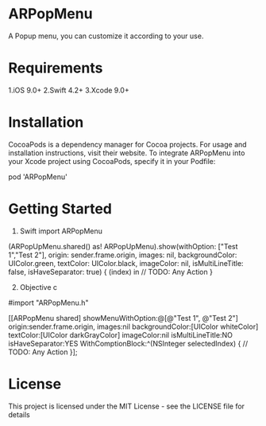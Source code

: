 # ARPopMenu


A Popup menu, you can customize it according to your use.

# Requirements

1.iOS 9.0+
2.Swift 4.2+
3.Xcode 9.0+

# Installation

CocoaPods is a dependency manager for Cocoa projects. For usage and installation instructions, visit their website. To integrate ARPopMenu into your Xcode project using CocoaPods, specify it in your Podfile:

pod 'ARPopMenu'


# Getting Started

1. Swift
import ARPopMenu

(ARPopUpMenu.shared() as! ARPopUpMenu).show(withOption: ["Test 1","Test 2"], origin: sender.frame.origin, images: nil, backgroundColor: UIColor.green, textColor: UIColor.black, imageColor: nil, isMultiLineTitle: false, isHaveSeparator: true) { (index) in
    // TODO: Any Action
 }

2. Objective c

#import "ARPopMenu.h"

[[ARPopMenu shared] showMenuWithOption:@[@"Test 1", @"Test 2"] origin:sender.frame.origin, images:nil backgroundColor:[UIColor whiteColor] textColor:[UIColor darkGrayColor] imageColor:nil isMultiLineTitle:NO isHaveSeparator:YES WithComptionBlock:^(NSInteger selectedIndex) {
    // TODO: Any Action
 }];

# License

This project is licensed under the MIT License - see the LICENSE file for details
